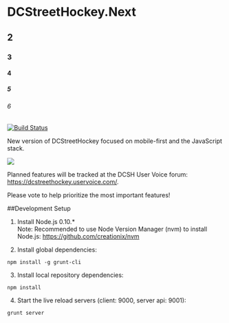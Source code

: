 DCStreetHockey.Next
===================

## 2
### 3
#### 4
##### 5
###### 6

[![Build Status](https://circleci.com/gh/DannyDouglass/DCStreetHockey.Next.png?circle-token=:circle-token)](https://circleci.com/gh/DannyDouglass/DCStreetHockey.Next)

New version of DCStreetHockey focused on mobile-first and the JavaScript stack.  

<img src="https://raw.github.com/DannyDouglass/DCStreetHockey.Next/master/app/images/preview.png" />

Planned features will be tracked at the DCSH User Voice forum: https://dcstreethockey.uservoice.com/.

Please vote to help prioritize the most important features!

##Development Setup

1. Install Node.js 0.10.*   
   Note: Recommended to use Node Version Manager (nvm) to install Node.js: https://github.com/creationix/nvm

2. Install global dependencies:
  
  ```
  npm install -g grunt-cli
  ```
3. Install local repository dependencies:
 
  ```
  npm install
  ```
4. Start the live reload servers (client: 9000, server api: 9001):
  ```
  grunt server
  ```
